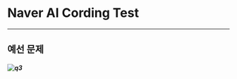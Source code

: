 # Naver AI Cording Test
---------
## 예선 문제
##### ![q3](https://user-images.githubusercontent.com/48282708/72995279-facdb800-3e3b-11ea-8934-5d3115c9ce2f.png)
